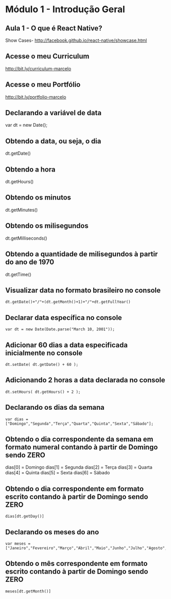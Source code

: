 # Módulo 1 - Introdução Geral

## Aula 1 - O que é React Native?

Show Cases- http://facebook.github.io/react-native/showcase.html

## Acesse o meu Curriculum

http://bit.ly/curriculum-marcelo

## Acesse o meu Portfólio

http://bit.ly/portfolio-marcelo

## Declarando a variável de data

var dt = new Date();

## Obtendo a data, ou seja, o dia

dt.getDate()

## Obtendo a hora

dt.getHours()

## Obtendo os minutos

dt.getMinutes()

## Obtendo os milisegundos

dt.getMilliseconds()

## Obtendo a quantidade de milisegundos à partir do ano de 1970

dt.getTime()

## Visualizar data no formato brasileiro no console

    dt.getDate()+"/"+(dt.getMonth()+1)+"/"+dt.getFullYear()

## Declarar data específica no console

    var dt = new Date(Date.parse("March 10, 2001"));

## Adicionar 60 dias a data especificada inicialmente no console

    dt.setDate( dt.getDate() + 60 );

## Adicionando 2 horas a data declarada no console

    dt.setHours( dt.getHours() + 2 );

## Declarando os dias da semana

    var dias = ["Domingo","Segunda","Terça","Quarta","Quinta","Sexta","Sábado"];

## Obtendo o dia correspondente da semana em formato numeral contando à partir de Domingo sendo ZERO

dias[0] = Domingo
dias[1] = Segunda
dias[2] = Terça
dias[3] = Quarta
dias[4] = Quinta
dias[5] = Sexta
dias[6] = Sábado

## Obtendo o dia correspondente em formato escrito contando à partir de Domingo sendo ZERO

    dias[dt.getDay()]

## Declarando os meses do ano

    var meses = ["Janeiro","Fevereiro","Março","Abril","Maio","Junho","Julho","Agosto","Setembro","Outubro","Novembro","Dezembro"];

## Obtendo o mês correspondente em formato escrito contando à partir de Domingo sendo ZERO

    meses[dt.getMonth()]
